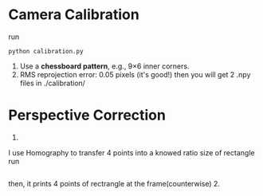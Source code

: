 # Camera Calibration
run
```
python calibration.py
```
1. Use a **chessboard pattern**, e.g., 9×6 inner corners.
2. RMS reprojection error: 0.05 pixels (it's good!)
then you will get 2 .npy files in ./calibration/

# Perspective Correction
1. 
I use Homography to transfer 4 points into a knowed ratio size of rectangle
run
```

```
then, it prints 4 points of rectrangle at the frame(counterwise)
2.
